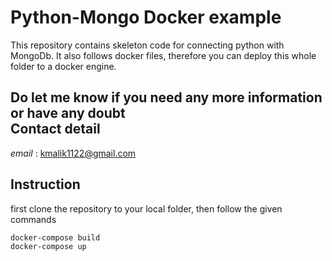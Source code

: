# Python-Mongo Docker example
This repository contains skeleton code for connecting python with MongoDb. It also follows docker files, therefore you can deploy this whole folder to a docker engine. 

Do let me know if you need any more information or have any doubt  
**Contact detail**  
------  
*email* : kmalik1122@gmail.com

## Instruction

first clone the repository to your local folder, then follow the given commands

```
docker-compose build
docker-compose up
```



